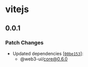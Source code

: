 # vitejs

## 0.0.1

### Patch Changes

- Updated dependencies [[`00be153`](https://github.com/Developer-DAO/web3-ui/commit/00be153264a5efc1ad883156f942b76c214e4cde)]:
  - @web3-ui/core@0.6.0
